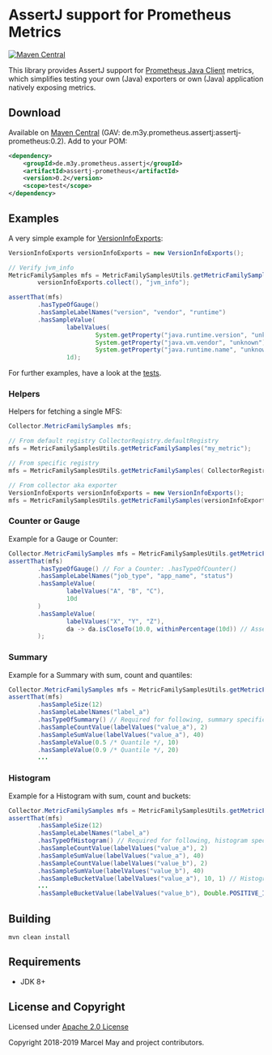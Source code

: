 # AssertJ support for Prometheus Metrics

[![Maven Central](https://img.shields.io/maven-central/v/de.m3y.prometheus.assertj/assertj-prometheus.svg?style=flat-square)](http://search.maven.org/#search%7Cga%7C1%7Cg%3A%22de.m3y.prometheus.assertj%22%20AND%20a%3A%22assertj-prometheus%22)

This library provides AssertJ support for [Prometheus Java Client](https://github.com/prometheus/client_java) metrics,
which simplifies testing your own (Java) exporters or own (Java) application natively exposing metrics.

## Download
Available on [Maven Central](https://repo1.maven.org/maven2/de/m3y/prometheus/assertj/assertj-prometheus/) (GAV: de.m3y.prometheus.assertj:assertj-prometheus:0.2). Add to your POM:
```xml
<dependency>
    <groupId>de.m3y.prometheus.assertj</groupId>
    <artifactId>assertj-prometheus</artifactId>
    <version>0.2</version>
    <scope>test</scope>
</dependency>
```

## Examples

A very simple example for [VersionInfoExports](https://github.com/prometheus/client_java/blob/master/simpleclient_hotspot/src/main/java/io/prometheus/client/hotspot/VersionInfoExports.java):
```java
VersionInfoExports versionInfoExports = new VersionInfoExports();

// Verify jvm_info
MetricFamilySamples mfs = MetricFamilySamplesUtils.getMetricFamilySamples(
        versionInfoExports.collect(), "jvm_info");

assertThat(mfs)
        .hasTypeOfGauge()
        .hasSampleLabelNames("version", "vendor", "runtime")
        .hasSampleValue(
                labelValues(
                        System.getProperty("java.runtime.version", "unknown"),
                        System.getProperty("java.vm.vendor", "unknown"),
                        System.getProperty("java.runtime.name", "unknown")),
                1d);
```

For further examples, have a look at the [tests](src/test/java/de/m3y/prometheus/assertj/).

### Helpers
Helpers for fetching a single MFS:
```java
Collector.MetricFamilySamples mfs;

// From default registry CollectorRegistry.defaultRegistry
mfs = MetricFamilySamplesUtils.getMetricFamilySamples("my_metric");

// From specific registry
mfs = MetricFamilySamplesUtils.getMetricFamilySamples( CollectorRegistry.defaultRegistry, "my_metric");

// From collector aka exporter
VersionInfoExports versionInfoExports = new VersionInfoExports();
mfs = MetricFamilySamplesUtils.getMetricFamilySamples(versionInfoExports.collect(), "jvm_info");
```

### Counter or Gauge
Example for a Gauge or Counter:
```java
Collector.MetricFamilySamples mfs = MetricFamilySamplesUtils.getMetricFamilySamples("my_metric");
assertThat(mfs)
        .hasTypeOfGauge() // For a Counter: .hasTypeOfCounter()
        .hasSampleLabelNames("job_type", "app_name", "status")
        .hasSampleValue(
                labelValues("A", "B", "C"),
                10d
        )
        .hasSampleValue(
                labelValues("X", "Y", "Z"),
                da -> da.isCloseTo(10.0, withinPercentage(10d)) // AssertJ double asserts with 10% tolerance
        );
```

### Summary
Example for a Summary with sum, count and quantiles:
```java
Collector.MetricFamilySamples mfs = MetricFamilySamplesUtils.getMetricFamilySamples("my_metric");
assertThat(mfs)
        .hasSampleSize(12)
        .hasSampleLabelNames("label_a")
        .hasTypeOfSummary() // Required for following, summary specific asserts
        .hasSampleCountValue(labelValues("value_a"), 2)
        .hasSampleSumValue(labelValues("value_a"), 40)
        .hasSampleValue(0.5 /* Quantile */, 10)
        .hasSampleValue(0.9 /* Quantile */, 20)
        ...
```

### Histogram
Example for a Histogram with sum, count and buckets:
```java
Collector.MetricFamilySamples mfs = MetricFamilySamplesUtils.getMetricFamilySamples("my_metric");
assertThat(mfs)
        .hasSampleSize(12)
        .hasSampleLabelNames("label_a")
        .hasTypeOfHistogram() // Required for following, histogram specific asserts
        .hasSampleCountValue(labelValues("value_a"), 2)
        .hasSampleSumValue(labelValues("value_a"), 40)
        .hasSampleCountValue(labelValues("value_b"), 2)
        .hasSampleSumValue(labelValues("value_b"), 40)
        .hasSampleBucketValue(labelValues("value_a"), 10, 1) // Histogram bucket assertions
        ...
        .hasSampleBucketValue(labelValues("value_b"), Double.POSITIVE_INFINITY, 2)
```

## Building
```
mvn clean install
```

## Requirements

* JDK 8+

## License and Copyright

Licensed under [Apache 2.0 License](LICENSE)

Copyright 2018-2019 Marcel May and project contributors.

